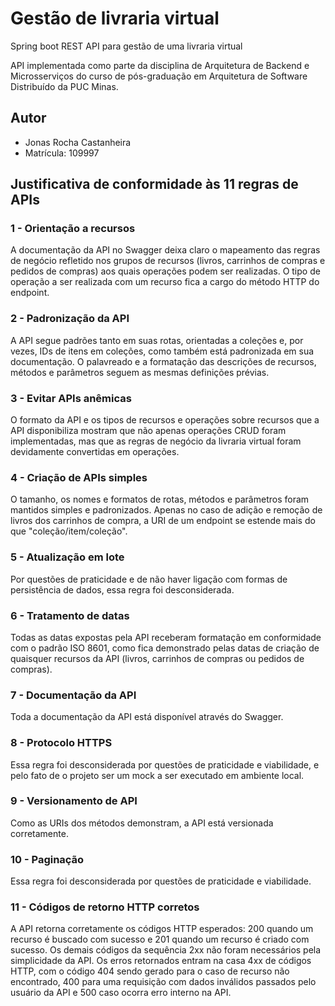# Gestão de livraria virtual

Spring boot REST API para gestão de uma livraria virtual

API implementada como parte da disciplina de Arquitetura de Backend e Microsserviços do curso de pós-graduação em Arquitetura de Software Distribuído da PUC Minas.

## Autor

* Jonas Rocha Castanheira
* Matrícula: 109997

## Justificativa de conformidade às 11 regras de APIs
### 1 - Orientação a recursos
A documentação da API no Swagger deixa claro o mapeamento das regras de negócio refletido nos grupos de recursos (livros, carrinhos de compras e pedidos de compras) aos quais operações podem ser realizadas. O tipo de operação a ser realizada com um recurso fica a cargo do método HTTP do endpoint.

### 2 - Padronização da API
A API segue padrões tanto em suas rotas, orientadas a coleções e, por vezes, IDs de itens em coleções, como também está padronizada em sua documentação. O palavreado e a formatação das descrições de recursos, métodos e parâmetros seguem as mesmas definições prévias.

### 3 - Evitar APIs anêmicas
O formato da API e os tipos de recursos e operações sobre recursos que a API disponibiliza mostram que não apenas operações CRUD foram implementadas, mas que as regras de negócio da livraria virtual foram devidamente convertidas em operações.

### 4 - Criação de APIs simples
O tamanho, os nomes e formatos de rotas, métodos e parâmetros foram mantidos simples e padronizados. Apenas no caso de adição e remoção de livros dos carrinhos de compra, a URI de um endpoint se estende mais do que "coleção/item/coleção".

### 5 - Atualização em lote
Por questões de praticidade e de não haver ligação com formas de persistência de dados, essa regra foi desconsiderada.

### 6 - Tratamento de datas
Todas as datas expostas pela API receberam formatação em conformidade com o padrão ISO 8601, como fica demonstrado pelas datas de criação de quaisquer recursos da API (livros, carrinhos de compras ou pedidos de compras).
 
### 7 - Documentação da API
Toda a documentação da API está disponível através do Swagger.
 
### 8 - Protocolo HTTPS
Essa regra foi desconsiderada por questões de praticidade e viabilidade, e pelo fato de o projeto ser um mock a ser executado em ambiente local.
 
### 9 - Versionamento de API
Como as URIs dos métodos demonstram, a API está versionada corretamente.
 
### 10 - Paginação
Essa regra foi desconsiderada por questões de praticidade e viabilidade.
 
### 11 - Códigos de retorno HTTP corretos
A API retorna corretamente os códigos HTTP esperados: 200 quando um recurso é buscado com sucesso e 201 quando um recurso é criado com sucesso. Os demais códigos da sequência 2xx não foram necessários pela simplicidade da API. Os erros retornados entram na casa 4xx de códigos HTTP, com o código 404 sendo gerado para o caso de recurso não encontrado, 400 para uma requisição com dados inválidos passados pelo usuário da API e 500 caso ocorra erro interno na API.

